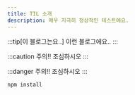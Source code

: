 ```yaml
---
title: TIL 소개
description: 매우 지극히 정상적인 테스트에요.
---
```


:::tip[이 블로그는요..]
이런 블로그에요..
:::

:::caution
주의!! 조심하시오
:::

:::danger
주의!! 조심하시오
:::

```bash title="Installing dependencies…"
npm install
```
